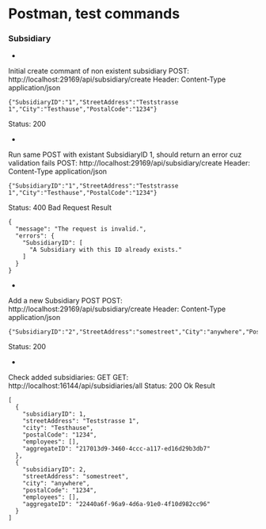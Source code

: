 # Postman, test commands

### Subsidiary

-

Initial create commant of non existent subsidiary
POST: http://localhost:29169/api/subsidiary/create
Header: Content-Type application/json
```
{"SubsidiaryID":"1","StreetAddress":"Teststrasse 1","City":"Testhause","PostalCode":"1234"}
```
Status: 200

-

Run same POST with existant SubsidiaryID 1, should return an error cuz validation fails
POST: http://localhost:29169/api/subsidiary/create
Header: Content-Type application/json
```
{"SubsidiaryID":"1","StreetAddress":"Teststrasse 1","City":"Testhause","PostalCode":"1234"}
```
Status: 400 Bad Request
Result
```
{
  "message": "The request is invalid.",
  "errors": {
    "SubsidiaryID": [
      "A Subsidiary with this ID already exists."
    ]
  }
}
```

-

Add a new Subsidiary POST
POST: http://localhost:29169/api/subsidiary/create
Header: Content-Type application/json
```
{"SubsidiaryID":"2","StreetAddress":"somestreet","City":"anywhere","PostalCode":"1234"}
```
Status: 200

-

Check added subsidiaries: GET
GET: http://localhost:16144/api/subsidiaries/all
Status: 200 Ok
Result
```
[
  {
    "subsidiaryID": 1,
    "streetAddress": "Teststrasse 1",
    "city": "Testhause",
    "postalCode": "1234",
    "employees": [],
    "aggregateID": "217013d9-3460-4ccc-a117-ed16d29b3db7"
  },
  {
    "subsidiaryID": 2,
    "streetAddress": "somestreet",
    "city": "anywhere",
    "postalCode": "1234",
    "employees": [],
    "aggregateID": "22440a6f-96a9-4d6a-91e0-4f10d982cc96"
  }
]
